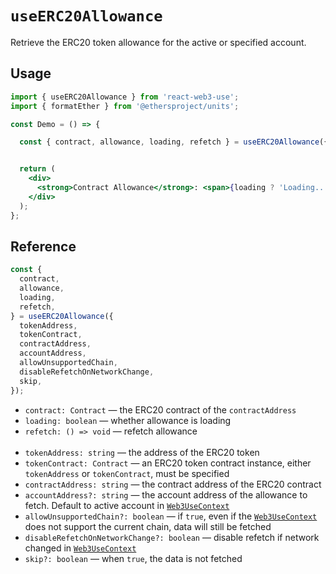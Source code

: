 # `useERC20Allowance`

Retrieve the ERC20 token allowance for the active or specified account.

## Usage

```jsx
import { useERC20Allowance } from 'react-web3-use';
import { formatEther } from '@ethersproject/units';

const Demo = () => {

  const { contract, allowance, loading, refetch } = useERC20Allowance({ tokenAddress: '0xdac17f958d2ee523a2206206994597c13d831ec7', contractAddress: '0xbb34b2adb9a4e35915cc96081f5ec02af054cff3' });


  return (
    <div>
      <strong>Contract Allowance</strong>: <span>{loading ? 'Loading...' : formatEther(allowance)}</span> <br />
    </div>
  );
};
```

## Reference

```jsx
const {
  contract,
  allowance,
  loading,
  refetch,
} = useERC20Allowance({
  tokenAddress,
  tokenContract,
  contractAddress,
  accountAddress,
  allowUnsupportedChain,
  disableRefetchOnNetworkChange,
  skip,
});
```
- `contract: Contract` &mdash; the ERC20 contract of the `contractAddress`
- `loading: boolean` &mdash; whether allowance is loading
- `refetch: () => void` &mdash; refetch allowance<br><br>
- `tokenAddress: string` &mdash; the address of the ERC20 token
- `tokenContract: Contract` &mdash; an ERC20 token contract instance, either `tokenAddress` or `tokenContract`, must be specified
- `contractAddress: string` &mdash; the contract address of the ERC20 contract
- `accountAddress?: string` &mdash; the account address of the allowance to fetch. Default to active account in [`Web3UseContext`](./useWeb3UseContext.md)
- `allowUnsupportedChain?: boolean` &mdash; if `true`, even if the [`Web3UseContext`](./useWeb3UseContext.md) does not support the current chain, data will still be fetched
- `disableRefetchOnNetworkChange?: boolean` &mdash; disable refetch if network changed in [`Web3UseContext`](./useWeb3UseContext.md)
- `skip?: boolean` &mdash; when `true`, the data is not fetched